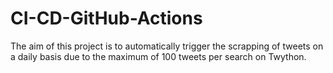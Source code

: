 # CI-CD-GitHub-Actions
The aim of this project is to automatically trigger the scrapping of tweets on a daily basis due to the maximum of 100 tweets per search on Twython.
